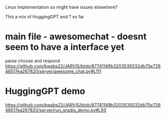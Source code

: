 Linux Implementation so might have issues elsewhere?

This a mix of HuggingGPT and ? so far

# main file - awesomechat - doesnt seem to have a interface yet

parse choose and respond
https://github.com/kwabs22/JARVIS/blob/87741149b3203535032db75e72648517ea267820/server/awesome_chat.py#L111

# HuggingGPT demo
https://github.com/kwabs22/JARVIS/blob/87741149b3203535032db75e72648517ea267820/server/run_gradio_demo.py#L93
